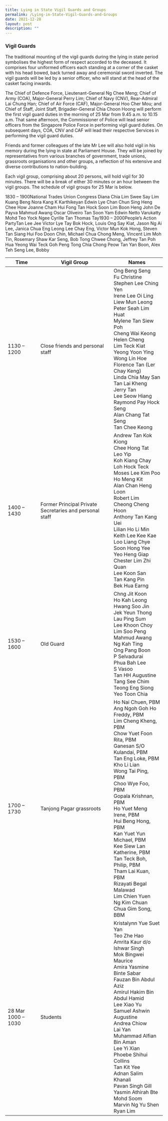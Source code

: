 ```yaml
---
title: Lying in State Vigil Guards and Groups
permalink: /Lying-in-State-Vigil-Guards-and-Groups
date: 2021-12-28
layout: post
description: ""
---
```

### Vigil Guards

The traditional mounting of the vigil guards during the lying in state period symbolises the highest form of respect accorded to the deceased. It comprises four uniformed officers each standing at a corner of the casket with his head bowed, back turned away and ceremonial sword inverted. The vigil guards will be led by a senior officer, who will stand at the head of the casket facing inwards.

The Chief of Defence Force, Lieutenant-General Ng Chee Meng; Chief of Army (COA), Major-General Perry Lim; Chief of Navy (CNV), Rear-Admiral Lai Chung Han; Chief of Air Force (CAF), Major-General Hoo Cher Mou; and Chief of Staff, Joint Staff, Brigadier-General Chia Choon Hoong will perform the first vigil guard duties in the morning of 25 Mar from 9.45 a.m. to 10.15 a.m. That same afternoon, the Commissioner of Police will lead senior officers from the Singapore Police Force in performing vigil guard duties. On subsequent days, COA, CNV and CAF will lead their respective Services in performing the vigil guard duties.

Friends and former colleagues of the late Mr Lee will also hold vigil in his memory during the lying in state at Parliament House. They will be joined by representatives from various branches of government, trade unions, grassroots organisations and other groups, a reflection of his extensive and diverse contributions to nation-building.

Each vigil group, comprising about 20 persons, will hold vigil for 30 minutes. There will be a break of either 30 minutes or an hour between the vigil groups. The schedule of vigil groups for 25 Mar is below.


1830 – 1900National Trades Union Congress
Diana Chia
Lim Swee Say
Lim Kuang Beng
Nora Kang
K Karthikeyan
Edwin Lye
Chan Chun Sing
Heng Chee How
Joanne Cham Hui Fong
Tan Hock Soon
Lim Boon Heng
John De Payva
Mahmud Awang
Oscar Oliveiro
Tan Soon Yam
Edwin Netto
Varukatty Mohd
Teo Yock Ngee
Cyrille Tan
Thomas Tay1930 – 2000People’s Action PartyTan Lee Jee
Victor Lye
Tay Bok Hock, Louis
Ong Say Kiat, Jason
Ng Ai Lee, Janica
Chua Eng Leong
Lee Chay Eng, Victor
Mun Kok Hong, Steven
Tan Siang Hui
Foo Doon Chin, Michael
Chua Chong Meng, Vincent
Lim Moh Tin, Rosemary
Shaw Kar Seng, Bob
Tong Chwee Chong, Jeffrey
Tan Poh Hua
Yeong Wai Teck
Goh Peng Tong
Chia Chong Peow
Tan Yan Boon, Alex
Teh Seng Lee, Bobby



| **Time** | **Vigil Group** | **Names** |
| -------- | -------- | -------- |
| 1130 – 1200 | Close friends and personal staff |Ong Beng Seng<br>Fu Christine<br>Stephen Lee Ching Yen<br>Irene Lee Oi Ling<br>Liew Mun Leong<br>Peter Seah Lim Huat<br>Mylene Tan Siew Poh<br>Cheng Wai Keong<br>Helen Cheng<br>Lim Teck Kiat<br>Yeong Yoon Ying<br>Wong Lin Hoe<br>Florence Tan (Ler Chay Keng)<br>Linda Chia May San<br>Tan Lai Kheng<br>Jerry Tan<br>Lee Seow Hiang<br>Raymond Pay Hock Seng<br>Alan Chang Tat Seng<br>Tan Chee Keong|
|1400 – 1430|Former Principal Private Secretaries and personal staff|Andrew Tan Kok Kiong<br>Chee Hong Tat<br>Leo Yip<br>Koh Kiang Chay<br>Loh Hock Teck<br>Moses Lee Kim Poo<br>Ho Meng Kit<br>Alan Chan Heng Loon<br>Robert Lim<br>Cheong Cheng Hoon<br>Anthony Tan Kang Uei<br>Lilian Ho Li Min<br>Keith Lee Kee Kae<br>Loo Liang Chye<br>Soon Hong Yee<br>Yeo Heng Giap<br>Chester Lim Zhi Quan<br>Lee Koon San<br>Tan Kang Pin<br>Bek Hua Earng|
|1530 – 1600|Old Guard|Chng Jit Koon<br>Ho Kah Leong<br>Hwang Soo Jin<br>Jek Yeun Thong<br>Lau Ping Sum<br>Lee Khoon Choy<br>Lim Soo Peng<br>Mahmud Awang<br>Ng Kah Ting<br>Ong Pang Boon<br>P Selvadurai<br>Phua Bah Lee<br>S Vasoo<br>Tan HH Augustine<br>Tang See Chim<br>Teong Eng Siong<br>Yeo Toon Chia|
|1700 – 1730|Tanjong Pagar grassroots|Ho Nai Chuen, PBM<br>Ang Ngoh Goh Ho Freddy, PBM<br>Lim Cheng Kheng, PBM<br>Chow Yuet Foon Rita, PBM<br>Ganesan S/O Kulandai, PBM<br>Tan Eng Loke, PBM<br>Kho Li Lian<br>Wong Tai Ping, PBM<br>Choo Wye Foo, PBM<br>Gopala Krishnan, PBM<br>Ho Yuet Meng Irene, PBM<br>Hui Beng Hong, PBM<br>Kan Yuet Yun Michael, PBM<br>Kee Siew Lan Katherine, PBM<br>Tan Teck Boh, Philip, PBM<br>Tham Lai Kuan, PBM<br>Rizayati Begal Malawad<br>Lim Chien Yuen<br>Ng Kim Chuan<br>Chua Gim Song, BBM|
|28 Mar 1000 – 1030|Students|Kristalynn Yue Suet Yan<br>Teo Zhe Hao<br>Amrita Kaur d/o Ishwar Singh<br>Mok Bingwei Maurice<br>Amira Yasmine Binte Sabar<br>Fauzan Bin Abdul Aziz<br>Amirul Hakim Bin Abdul Hamid<br>Lee Xiao Yu<br>Samuel Ashwin Augustine<br>Andrea Chiow<br>Lai Yan<br>Muhammad Alfian Bin Aman<br>Lee Yi Xian<br>Phoebe Shihui Collins<br>Tan Kit Yee<br>Adnan Salim Khanali<br>Pavan Singh Gill<br>Yasmin Athirah Bte Mohd Soom<br>Marvin Ng Yu Shen<br>Ryan Lim|